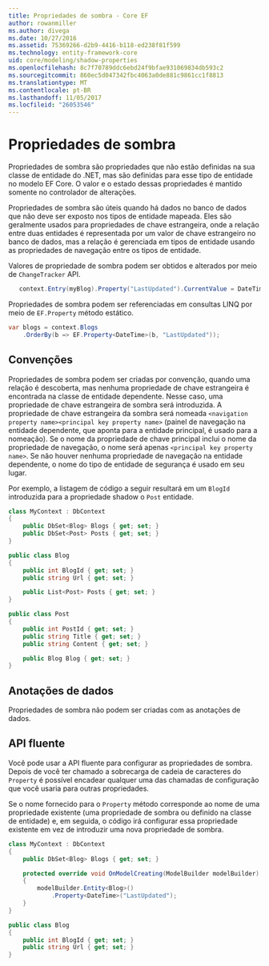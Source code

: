 ```yaml
---
title: Propriedades de sombra - Core EF
author: rowanmiller
ms.author: divega
ms.date: 10/27/2016
ms.assetid: 75369266-d2b9-4416-b118-ed238f81f599
ms.technology: entity-framework-core
uid: core/modeling/shadow-properties
ms.openlocfilehash: 8c7f70789ddc6ebd24f9bfae931069834db593c2
ms.sourcegitcommit: 860ec5d047342fbc4063a0de881c9861cc1f8813
ms.translationtype: MT
ms.contentlocale: pt-BR
ms.lasthandoff: 11/05/2017
ms.locfileid: "26053546"
---
```

# <a name="shadow-properties"></a>Propriedades de sombra

Propriedades de sombra são propriedades que não estão definidas na sua classe de entidade do .NET, mas são definidas para esse tipo de entidade no modelo EF Core. O valor e o estado dessas propriedades é mantido somente no controlador de alterações.

Propriedades de sombra são úteis quando há dados no banco de dados que não deve ser exposto nos tipos de entidade mapeada. Eles são geralmente usados para propriedades de chave estrangeira, onde a relação entre duas entidades é representada por um valor de chave estrangeiro no banco de dados, mas a relação é gerenciada em tipos de entidade usando as propriedades de navegação entre os tipos de entidade.

Valores de propriedade de sombra podem ser obtidos e alterados por meio de `ChangeTracker` API.

``` csharp
   context.Entry(myBlog).Property("LastUpdated").CurrentValue = DateTime.Now;
```

Propriedades de sombra podem ser referenciadas em consultas LINQ por meio de `EF.Property` método estático.

``` csharp
var blogs = context.Blogs
    .OrderBy(b => EF.Property<DateTime>(b, "LastUpdated"));
```

## <a name="conventions"></a>Convenções

Propriedades de sombra podem ser criadas por convenção, quando uma relação é descoberta, mas nenhuma propriedade de chave estrangeira é encontrada na classe de entidade dependente. Nesse caso, uma propriedade de chave estrangeira de sombra será introduzida. A propriedade de chave estrangeira da sombra será nomeada `<navigation property name><principal key property name>` (painel de navegação na entidade dependente, que aponta para a entidade principal, é usado para a nomeação). Se o nome da propriedade de chave principal inclui o nome da propriedade de navegação, o nome será apenas `<principal key property name>`. Se não houver nenhuma propriedade de navegação na entidade dependente, o nome do tipo de entidade de segurança é usado em seu lugar.

Por exemplo, a listagem de código a seguir resultará em um `BlogId` introduzida para a propriedade shadow o `Post` entidade.

<!-- [!code-csharp[Main](samples/core/Modeling/Conventions/Samples/ShadowForeignKey.cs)] -->
``` csharp
class MyContext : DbContext
{
    public DbSet<Blog> Blogs { get; set; }
    public DbSet<Post> Posts { get; set; }
}

public class Blog
{
    public int BlogId { get; set; }
    public string Url { get; set; }

    public List<Post> Posts { get; set; }
}

public class Post
{
    public int PostId { get; set; }
    public string Title { get; set; }
    public string Content { get; set; }

    public Blog Blog { get; set; }
}
```

## <a name="data-annotations"></a>Anotações de dados

Propriedades de sombra não podem ser criadas com as anotações de dados.

## <a name="fluent-api"></a>API fluente

Você pode usar a API fluente para configurar as propriedades de sombra. Depois de você ter chamado a sobrecarga de cadeia de caracteres do `Property` é possível encadear qualquer uma das chamadas de configuração que você usaria para outras propriedades.

Se o nome fornecido para o `Property` método corresponde ao nome de uma propriedade existente (uma propriedade de sombra ou definido na classe de entidade) e, em seguida, o código irá configurar essa propriedade existente em vez de introduzir uma nova propriedade de sombra.

<!-- [!code-csharp[Main](samples/core/Modeling/FluentAPI/Samples/ShadowProperty.cs?highlight=7,8)] -->
``` csharp
class MyContext : DbContext
{
    public DbSet<Blog> Blogs { get; set; }

    protected override void OnModelCreating(ModelBuilder modelBuilder)
    {
        modelBuilder.Entity<Blog>()
            .Property<DateTime>("LastUpdated");
    }
}

public class Blog
{
    public int BlogId { get; set; }
    public string Url { get; set; }
}
```
